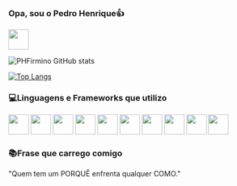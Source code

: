 ### Opa, sou o Pedro Henrique👍
<a href="https://www.linkedin.com/in/pedro-henrique-firmino-garcia"><img src="https://cdn.jsdelivr.net/gh/devicons/devicon/icons/linkedin/linkedin-original.svg" style="width: 40px"/></a>


![PHFirmino GitHub stats](https://github-readme-stats.vercel.app/api?username=PHFirmino&show_icons=true&theme=dark)

[![Top Langs](https://github-readme-stats.vercel.app/api/top-langs/?username=JVFirmino)](https://github.com/PHFirmino/github-readme-stats)

### 💻Linguagens e Frameworks que utilizo

<div>
    <img src="https://cdn.jsdelivr.net/gh/devicons/devicon/icons/html5/html5-original.svg" style="width: 40px"/>
    <img src="https://cdn.jsdelivr.net/gh/devicons/devicon/icons/css3/css3-original.svg" style="width:40px"/>
    <img src="https://cdn.jsdelivr.net/gh/devicons/devicon/icons/bootstrap/bootstrap-original.svg" style="width: 40px"/>
    <img src="https://cdn.jsdelivr.net/gh/devicons/devicon/icons/javascript/javascript-original.svg" style="width: 40px"/>
    <img src="https://cdn.jsdelivr.net/gh/devicons/devicon/icons/jquery/jquery-original.svg" style="width: 40px"/>
    <img src="https://cdn.jsdelivr.net/gh/devicons/devicon/icons/python/python-original.svg" style="width: 40px"/>
    <img src="https://cdn.jsdelivr.net/gh/devicons/devicon/icons/django/django-plain.svg" style="width: 40px"/>
    <img src="https://cdn.jsdelivr.net/gh/devicons/devicon/icons/csharp/csharp-original.svg" style="width: 40px"/>
    <img src="https://cdn.jsdelivr.net/gh/devicons/devicon/icons/php/php-original.svg" style="width: 40px"/>
    <img src="https://cdn.jsdelivr.net/gh/devicons/devicon/icons/mysql/mysql-original.svg" style="width: 40px"/>
</div>

### 📚Frase que carrego comigo
"Quem tem um PORQUÊ enfrenta qualquer COMO."

